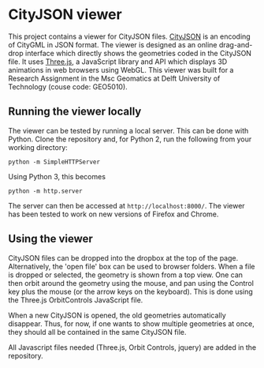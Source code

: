 # CityJSON viewer

This project contains a viewer for CityJSON files. [CityJSON](https://www.cityjson.org/en/0.8/) is an encoding of CityGML in JSON format. The viewer is designed as an online drag-and-drop interface which directly shows the geometries coded in the CityJSON file. It uses [Three.js](https://threejs.org/), a JavaScript library and API which displays 3D animations in web browsers using WebGL. This viewer was built for a Research Assignment in the Msc Geomatics at Delft University of Technology (couse code: GEO5010).

## Running the viewer locally

The viewer can be tested by running a local server. This can be done with Python. Clone the repository and, for Python 2, run the following from your working directory:

    python -m SimpleHTTPServer

Using Python 3, this becomes
    
    python -m http.server
  
The server can then be accessed at `http://localhost:8000/`. The viewer has been tested to work on new versions of Firefox and Chrome.

## Using the viewer

CityJSON files can be dropped into the dropbox at the top of the page. Alternatively, the 'open file' box can be used to browser folders. When a file is dropped or selected, the geometry is shown from a top view. One can then orbit around the geometry using the mouse, and pan using the Control key plus the mouse (or the arrow keys on the keyboard). This is done using the Three.js OrbitControls JavaScript file.

When a new CityJSON is opened, the old geometries automatically disappear. Thus, for now, if one wants to show multiple geometries at once, they should all be contained in the same CityJSON file.

All Javascript files needed (Three.js, Orbit Controls, jquery) are added in the repository.
